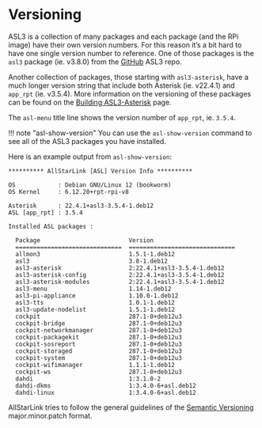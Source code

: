 # Versioning
ASL3 is a collection of many packages and each package (and the RPi image) have their own version numbers. For this reason it’s a bit hard to have one single version number to reference. One of those packages is the `asl3` package (ie. v3.8.0) from the [GitHub](https://github.com/AllStarLink/ASL3) ASL3 repo.

Another collection of packages, those starting with `asl3-asterisk`, have a much longer version string that include both Asterisk (ie. v22.4.1) and `app_rpt` (ie. v3.5.4). More information on the versioning of these packages can be found on the [Building ASL3-Asterisk](./package-builds.md#package-version-format) page.

The `asl-menu` title line shows the version number of `app_rpt`, ie. `3.5.4`.

!!! note "asl-show-version"
    You can use the `asl-show-version` command to see all of the ASL3 packages you have installed.


Here is an example output from `asl-show-version`:

```
********** AllStarLink [ASL] Version Info **********

OS            : Debian GNU/Linux 12 (bookworm)
OS Kernel     : 6.12.20+rpt-rpi-v8

Asterisk      : 22.4.1+asl3-3.5.4-1.deb12
ASL [app_rpt] : 3.5.4

Installed ASL packages :

  Package                         Version
  ==============================  ==============================
  allmon3                         1.5.1-1.deb12
  asl3                            3.8-1.deb12
  asl3-asterisk                   2:22.4.1+asl3-3.5.4-1.deb12
  asl3-asterisk-config            2:22.4.1+asl3-3.5.4-1.deb12
  asl3-asterisk-modules           2:22.4.1+asl3-3.5.4-1.deb12
  asl3-menu                       1.14-1.deb12
  asl3-pi-appliance               1.10.0-1.deb12
  asl3-tts                        1.0.1-1.deb12
  asl3-update-nodelist            1.5.1-1.deb12
  cockpit                         287.1-0+deb12u3
  cockpit-bridge                  287.1-0+deb12u3
  cockpit-networkmanager          287.1-0+deb12u3
  cockpit-packagekit              287.1-0+deb12u3
  cockpit-sosreport               287.1-0+deb12u3
  cockpit-storaged                287.1-0+deb12u3
  cockpit-system                  287.1-0+deb12u3
  cockpit-wifimanager             1.1.1-1.deb12
  cockpit-ws                      287.1-0+deb12u3
  dahdi                           1:3.1.0-2
  dahdi-dkms                      1:3.4.0-6+asl.deb12
  dahdi-linux                     1:3.4.0-6+asl.deb12
```

AllStarLink tries to follow the general guidelines of the [Semantic Versioning](https://semver.org/) major.minor.patch format.


